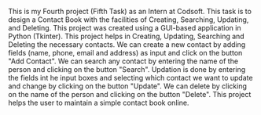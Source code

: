 This is my Fourth project (Fifth Task) as an Intern at Codsoft. 
This task is to design a Contact Book with the facilities of Creating, Searching, Updating, and Deleting.
This project was created using a GUI-based application in Python (Tkinter).
This project helps in Creating, Updating, Searching and Deleting the necessary contacts. 
We can create a new contact by adding fields (name, phone, email and address) as input and click on the button "Add Contact".
We can search any contact by entering the name of the person and clicking on the button "Search". 
Updation is done by entering the fields int he input boxes and selecting which contact we want to update and change by clicking on the button "Update". 
We can delete by clicking on the name of the person and clicking on the button "Delete".
This project helps the user to maintain a simple contact book online.
